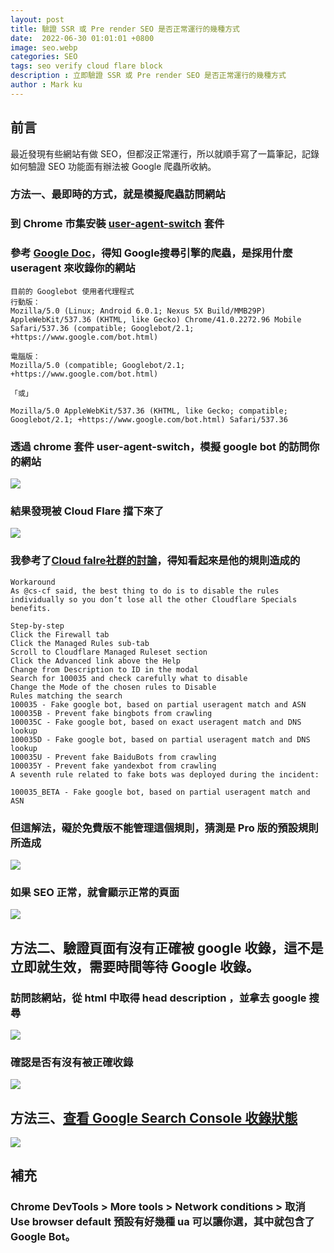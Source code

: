 ```yaml
---
layout: post
title: 驗證 SSR 或 Pre render SEO 是否正常運行的幾種方式
date:  2022-06-30 01:01:01 +0800
image: seo.webp
categories: SEO
tags: seo verify cloud flare block
description : 立即驗證 SSR 或 Pre render SEO 是否正常運行的幾種方式
author : Mark ku
---
```

## 前言
最近發現有些網站有做 SEO，但都沒正常運行，所以就順手寫了一篇筆記，記錄如何驗證 SEO 功能面有辦法被 Google 爬蟲所收納。

### 方法一、最即時的方式，就是模擬爬蟲訪問網站
### 到 Chrome 市集安裝 [user-agent-switch](https://chrome.google.com/webstore/detail/user-agent-switcher-for-c/djflhoibgkdhkhhcedjiklpkjnoahfmg?hl=zh-TW) 套件

### 參考 [Google Doc](https://developers.google.com/search/blog/2019/10/updating-user-agent-of-googlebot)，得知 Google搜尋引擎的爬蟲，是採用什麼 useragent 來收錄你的網站

```
目前的 Googlebot 使用者代理程式
行動版：
Mozilla/5.0 (Linux; Android 6.0.1; Nexus 5X Build/MMB29P) AppleWebKit/537.36 (KHTML, like Gecko) Chrome/41.0.2272.96 Mobile Safari/537.36 (compatible; Googlebot/2.1; +https://www.google.com/bot.html)

電腦版：
Mozilla/5.0 (compatible; Googlebot/2.1; +https://www.google.com/bot.html)

「或」

Mozilla/5.0 AppleWebKit/537.36 (KHTML, like Gecko; compatible; Googlebot/2.1; +https://www.google.com/bot.html) Safari/537.36
```

### 透過 chrome 套件 user-agent-switch，模擬 google bot 的訪問你的網站
![](https://i.imgur.com/3K3T80i.png)
### 結果發現被 Cloud Flare 擋下來了
![](https://i.imgur.com/LQMIVyW.png)

### 我參考了[Cloud falre社群的討論](https://community.cloudflare.com/t/cloudflare-managed-special-rules-are-blocking-googlebot/82911/14)，得知看起來是他的規則造成的

```
Workaround
As @cs-cf said, the best thing to do is to disable the rules individually so you don’t lose all the other Cloudflare Specials benefits.

Step-by-step
Click the Firewall tab
Click the Managed Rules sub-tab
Scroll to Cloudflare Managed Ruleset section
Click the Advanced link above the Help
Change from Description to ID in the modal
Search for 100035 and check carefully what to disable
Change the Mode of the chosen rules to Disable
Rules matching the search
100035 - Fake google bot, based on partial useragent match and ASN
100035B - Prevent fake bingbots from crawling
100035C - Fake google bot, based on exact useragent match and DNS lookup
100035D - Fake google bot, based on partial useragent match and DNS lookup
100035U - Prevent fake BaiduBots from crawling
100035Y - Prevent fake yandexbot from crawling
A seventh rule related to fake bots was deployed during the incident:

100035_BETA - Fake google bot, based on partial useragent match and ASN
```
### 但這解法，礙於免費版不能管理這個規則，猜測是 Pro 版的預設規則所造成
![](https://i.imgur.com/smFNMo1.png)

### 如果 SEO 正常，就會顯示正常的頁面
![](https://i.imgur.com/TZci26Z.jpg)
## 方法二、驗證頁面有沒有正確被 google 收錄，這不是立即就生效，需要時間等待 Google 收錄。

### 訪問該網站，從 html 中取得 head description ，並拿去 google 搜尋
![](https://i.imgur.com/R4ac5dl.png)

### 確認是否有沒有被正確收錄
![](https://i.imgur.com/55WLOCy.png)

## 方法三、[查看 Google Search Console  收錄狀態](https://search.google.com/search-console/about)
![](https://i.imgur.com/XkLNyOa.png)

## 補充
### Chrome DevTools > More tools > Network conditions > 取消 Use browser default 預設有好幾種 ua 可以讓你選，其中就包含了 Google Bot。
 
